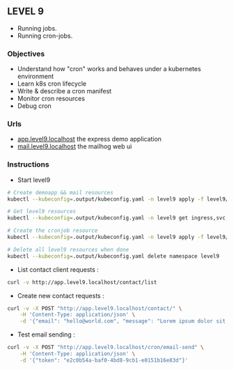 ## LEVEL 9

- Running jobs.
- Running cron-jobs.

### Objectives

- Understand how "cron" works and behaves under a kubernetes environment
- Learn k8s cron lifecycle 
- Write & describe a cron manifest
- Monitor cron resources
- Debug cron

### Urls
- [app.level9.localhost](http://app.level9.localhost) the express demo application
- [mail.level9.localhost](http://mail.level9.localhost) the mailhog web ui

### Instructions

- Start level9
```bash
# Create demoapp && mail resources
kubectl --kubeconfig=.output/kubeconfig.yaml -n level9 apply -f level9/.backstage/level9.yml

# Get level9 resources
kubectl --kubeconfig=.output/kubeconfig.yaml -n level9 get ingress,svc,deploy,pod,job,configmap,cronjob,job

# Create the cronjob resource
kubectl --kubeconfig=.output/kubeconfig.yaml -n level9 apply -f level9/cron.yml

# Delete all level9 resources when done
kubectl --kubeconfig=.output/kubeconfig.yaml delete namespace level9
```

- List contact client requests :
```bash
curl -v http://app.level9.localhost/contact/list
```

- Create new contact requests :
```bash
curl -v -X POST "http://app.level9.localhost/contact/" \
    -H 'Content-Type: application/json' \
    -d '{"email": "hello@world.com", "message": "Lorem ipsum dolor sit amet, consectetur adipiscing elit"}'
```

- Test email sending :
```bash
curl -v -X POST "http://app.level9.localhost/cron/email-send" \
    -H 'Content-Type: application/json' \
    -d '{"token": "e2c0b54a-baf0-4bd8-9cb1-e0151b16e83d"}'
```
